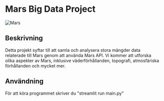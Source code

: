 # Mars Big Data Project

![Mars](https://cdn.mos.cms.futurecdn.net/n7CYgJw4nijqUgSKdtm9aW-1200-80.jpg)

## Beskrivning
Detta projekt syftar till att samla och analysera stora mängder data relaterade till Mars genom att använda Mars API. Vi kommer att utforska olika aspekter av Mars, inklusive väderförhållanden, topografi, atmosfäriska förhållanden och mycket mer.

## Användning

För att köra programmet skriver du "streamlit run main.py"
